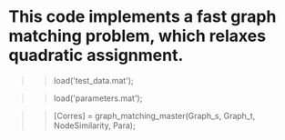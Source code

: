 # This code implements a fast graph matching problem, which relaxes quadratic assignment.
>>load('test_data.mat');

>>load('parameters.mat');

>>[Corres] = graph_matching_master(Graph_s, Graph_t, NodeSimilarity, Para);

